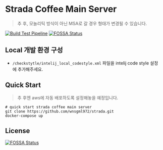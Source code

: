 # Strada Coffee Main Server

> 추 후, 모놀리틱 방식이 아닌 MSA로 갈 경우 형태가 변경될 수 있습니다.

[![Build Test Pipeline](https://github.com/Coffee-Street/strada/workflows/build-test-pipeline/badge.svg)](https://github.com/Coffee-Street/strada/actions)
[![FOSSA Status](https://app.fossa.com/api/projects/git%2Bgithub.com%2Fwnsgml972%2FSpringBootServer.svg?type=shield)](https://app.fossa.com/projects/git%2Bgithub.com%2Fwnsgml972%2FSpringBootServer?ref=badge_shield)

## Local 개발 환경 구성

- `/checkstytle/intelij_local_codestyle.xml` 파일을 intelij code style 설정에 추가해주세요.

## Quick Start

> 추 후엔 aws에 자동 배포하도록 설정해놓을 예정입니다.

```shell script
# quick start strada coffee main server
git clone https://github.com/wnsgml972/strada.git
docker-compose up
```


## License
[![FOSSA Status](https://app.fossa.com/api/projects/git%2Bgithub.com%2Fwnsgml972%2FSpringBootServer.svg?type=large)](https://app.fossa.com/projects/git%2Bgithub.com%2Fwnsgml972%2FSpringBootServer?ref=badge_large)